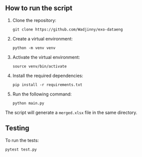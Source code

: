 

## How to run the script

1. Clone the repository:
   ```
   git clone https://github.com/Wadjinny/exo-dataeng
    ```

1. Create a virtual environment:
   ```
   python -m venv venv
   ```
1. Activate the virtual environment:
    ```
    source venv/bin/activate
    ```

1. Install the required dependencies:
   ```
   pip install -r requirements.txt
   ```

1. Run the following command:
    ```
    python main.py
    ```

The script will generate a `merged.xlsx` file in the same directory.

## Testing

To run the tests:

```
pytest test.py
```

